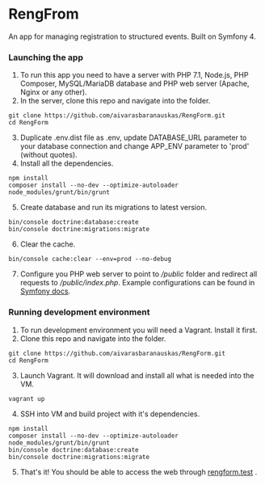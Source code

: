 # RengFrom

An app for managing registration to structured events. Built on Symfony 4.

### Launching the app

1. To run this app you need to have a server with PHP 7.1, Node.js, PHP Composer, MySQL/MariaDB database and PHP web server (Apache, Nginx or any other).
2. In the server, clone this repo and navigate into the folder.
```
git clone https://github.com/aivarasbaranauskas/RengForm.git
cd RengForm
```
3. Duplicate .env.dist file as .env, update DATABASE_URL parameter to your database connection and change APP_ENV parameter to 'prod' (without quotes).
4. Install all the dependencies.
```
npm install
composer install --no-dev --optimize-autoloader
node_modules/grunt/bin/grunt
```
5. Create database and run its migrations to latest version.
```
bin/console doctrine:database:create
bin/console doctrine:migrations:migrate
```
6. Clear the cache.
```
bin/console cache:clear --env=prod --no-debug
```
7. Configure you PHP web server to point to _/public_ folder and redirect all requests to _/public/index.php_. Example configurations can be found in [Symfony docs](https://symfony.com/doc/current/setup/web_server_configuration.html).

### Running development environment

1. To run development environment you will need a Vagrant. Install it first.
2. Clone this repo and navigate into the folder.
```
git clone https://github.com/aivarasbaranauskas/RengForm.git
cd RengForm
```
3. Launch Vagrant. It will download and install all what is needed into the VM.
```
vagrant up
```
4. SSH into VM and build project with it's dependencies.
```
npm install
composer install --no-dev --optimize-autoloader
node_modules/grunt/bin/grunt
bin/console doctrine:database:create
bin/console doctrine:migrations:migrate
```
5. That's it! You should be able to access the web through [rengform.test](rengform.test) .

